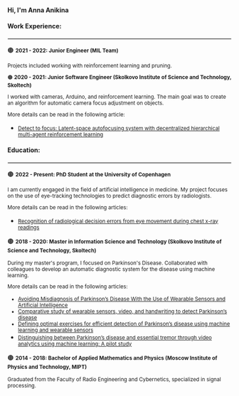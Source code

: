 #### Hi, I'm Anna Anikina

#### Work Experience:
<hr style="border: 0.3px solid #dddddd;">

:brown_circle: <small> **2021 - 2022: Junior Engineer (MIL Team)**

Projects included working with reinforcement learning and pruning.
  
:brown_circle: **2020 - 2021: Junior Software Engineer (Skolkovo Institute of Science and Technology, Skoltech)**

I worked with cameras, Arduino, and reinforcement learning. The main goal was to create an algorithm for automatic camera focus adjustment on objects.

More details can be read in the following article:
 - [Detect to focus: Latent-space autofocusing system with decentralized hierarchical multi-agent reinforcement learning](https://ieeexplore.ieee.org/abstract/document/10214007)</small>


####  **Education:**
<hr style="border: 0.3px solid #dddddd;">

:brown_circle: <small> **2022 - Present: PhD Student at the University of Copenhagen**

I am currently engaged in the field of artificial intelligence in medicine. My project focuses on the use of eye-tracking technologies to predict diagnostic errors by radiologists.

More details can be read in the following articles:
- [Recognition of radiological decision errors from eye movement during chest x-ray readings](https://www.spiedigitallibrary.org/conference-proceedings-of-spie/12929/3006781/Recognition-of-radiological-decision-errors-from-eye-movement-during-chest/10.1117/12.3006781.full#_=_) </small>

:brown_circle: <small> **2018 - 2020: Master in Information Science and Technology (Skolkovo Institute of Science and Technology, Skoltech)**

During my master's program, I focused on Parkinson's Disease. Collaborated with colleagues to develop an automatic diagnostic system for the disease using machine learning.

More details can be read in the following articles:
- [Avoiding Misdiagnosis of Parkinson’s Disease With the Use of Wearable Sensors and Artificial Intelligence](https://ieeexplore.ieee.org/abstract/document/9208800)
- [Comparative study of wearable sensors, video, and handwriting to detect Parkinson’s disease](https://ieeexplore.ieee.org/abstract/document/9779722)
- [Defining optimal exercises for efficient detection of Parkinson’s disease using machine learning and wearable sensors](https://ieeexplore.ieee.org/abstract/document/9488665)
- [Distinguishing between Parkinson’s disease and essential tremor through video analytics using machine learning: A pilot study](https://ieeexplore.ieee.org/abstract/document/9246541) </small>

:brown_circle: <small> **2014 - 2018: Bachelor of Applied Mathematics and Physics (Moscow Institute of Physics and Technology, MIPT)**

Graduated from the Faculty of Radio Engineering and Cybernetics, specialized in signal processing. </small>



